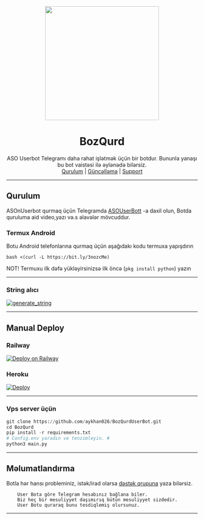 <div align="center">
  <img src="https://te.legra.ph/file/3b9a36545162ad6438e08.jpg" width="300" height="300">
  <h1>BozQurd</h1>
</div>
<p align="center">
    ASO Userbot Telegramı daha rahat işlətmək üçün bir botdur.
    Bununla yanaşı bu bot vaistəsi ilə əylənədə bilərsiz.
    <br>
        <a href="https://t.me/ASOQurulum">Qurulum</a> |
        <a href="https://t.me/ASOUserBott">Güncəlləmə</a> |
        <a href="https://t.me/ASOSup">Support</a>
    <br>
</p>

----

## Qurulum
ASOnUserbot qurmaq üçün Telegramda [ASOUserBott](t.me/ASOUserBott) -a daxil olun, Botda quruluma aid video,yazı və.s əlavələr mövcuddur.

### Termux Android
Botu Android telefonlarına qurmaq üçün aşağıdakı kodu termuxa yapışdırın

 ```bash <(curl -L https://bit.ly/3nozcMe)```

NOT! Termuxu ilk dəfə yükləyirsinizsə ilk öncə (```pkg install python```) yazın
__________________________________________________
### String alıcı
<a href="https://repl.it/@xBabas/tguserbot#main.py"><img src="https://img.shields.io/badge/run-string__session.py-blue?style=for-the-badge&logo=repl.it" alt="generate_string" /></a>
__________________________________________________
## Manual Deploy
### Railway
[![Deploy on Railway](https://railway.app/button.svg)](https://railway.app/new/template?template=https%3A%2F%2Fgithub.com%2Faykhan026%2Fbozqurd&plugins=postgresql&envs=ANTI_SPAMBOT%2CANTI_SPAMBOT_SHOUT%2CAPI_HASH%2CAPI_KEY%2CAVTO_PP%2CAVTO_QATILMA%2CBIO_PREFIX%2CBOT_TOKEN%2CBOT_USERNAME%2CBOTLOG%2CBOTLOG_CHATID%2CCHROME_DRIVER%2CCLEAN_WELCOME%2CCONSOLE_LOGGER_VERBOSE%2CCOUNTRY%2CDEFAULT_BIO%2CG_DRIVE_AUTH_TOKEN_DATA%2CG_DRIVE_CLIENT_ID%2CG_DRIVE_CLIENT_SECRET%2CGENIUS%2CGOOGLE_CHROME_BIN%2CLANGUAGE%2CLASTFM_API%2CLASTFM_PASSWORD%2CLASTFM_SECRET%2CLASTFM_USERNAME%2CLOGSPAMMER%2CLYDIA_API_KEY%2COCR_SPACE_API_KEY%2COPEN_WEATHER_MAP_APPID%2CPAKET_ISMI%2CPLUGIN_CHANNEL_ID%2CPM_AUTO_BAN%2CPM_AUTO_BAN_LIMIT%2CQALERIYA_VAXT%2CREM_BG_API_KEY%2CSPOTIFY_DC%2CSPOTIFY_KEY%2CSTRING_SESSION%2CTMP_DOWNLOAD_DIRECTORY%2CTZ%2TZ_NUMBER%2CUPSTREAM_REPO_URL%2CWARN_LIMIT%2CWARN_MODE%2CWEATHER_DEFCITY%2CYOUTUBE_API_KEY)
### Heroku
[![Deploy](https://www.herokucdn.com/deploy/button.svg)](https://heroku.com/deploy?template=https://github.com/tankapf/BozQurdUserBot)
__________________________________________________
### Vps server üçün
```python
git clone https://github.com/aykhan026/BozQurdUserBot.git
cd BozQurd
pip install -r requirements.txt
# Config.env yaradın ve tenzimleyin. #
python3 main.py
```
__________________________________________________
## Məlumatlandırma
Botla hər hansı probleminiz, istək/irad olarsa [dəstək qrupuna](https://t.me/ASOSup) yaza bilərsiz.

```
    User Bota göre Telegram hesabınız bağlana biler.
    Biz heç bir mesuliyyet daşımırıq bütün mesuliyyet sizdedir.
    User Botu quraraq bunu tesdiqlemiş olursunuz.
```
__________________________________________________
